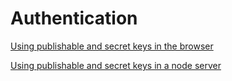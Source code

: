 # Authentication


[Using publishable and secret keys in the browser](https://3d.io/docs/api/1/get-started-browser.html#using-publishable-api-keys)

[Using publishable and secret keys in a node server](https://3d.io/docs/api/1/get-started-node-server.html#using-publishable-api-keys)
